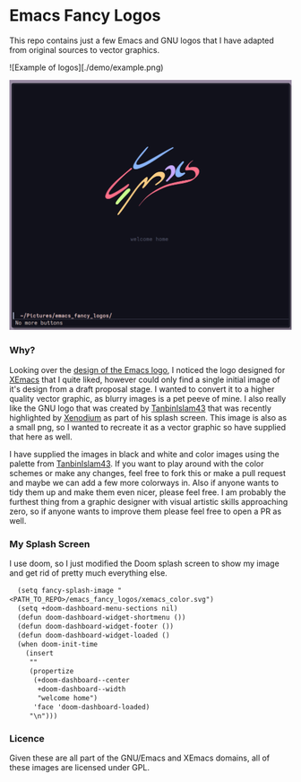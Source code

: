 # Emacs Fancy Logos

This repo contains just a few Emacs and GNU logos that I have adapted from original sources to vector graphics.

![Example of logos][./demo/example.png)

![My splash screen](./demo/splash.png)

### Why?

Looking over the [design of the Emacs
logo](https://www.ecb.torontomu.ca/~elf/emacs/logo/logo.html), I noticed the
logo designed for [XEmacs](https://www.xemacs.org/) that I quite liked, however
could only find a single initial image of it's design from a draft proposal
stage. I wanted to convert it to a higher quality vector graphic, as blurry
images is a pet peeve of mine. I also really like the GNU logo that was created
by
[TanbinIslam43](https://github.com/TanbinIslam43/mydotfiles/tree/main/.doom.d)
that was recently highlighted by
[Xenodium](https://xenodium.com/my-emacs-eye-candy/) as part of his splash
screen. This image is also as a small png, so I wanted to recreate it as a
vector graphic so have supplied that here as well.


I have supplied the images in black and white and color images using the palette
from
[TanbinIslam43](https://github.com/TanbinIslam43/mydotfiles/tree/main/.doom.d).
If you want to play around with the color schemes or make any changes, feel free
to fork this or make a pull request and maybe we can add a few more colorways
in. Also if anyone wants to tidy them up and make them even nicer, please feel
free. I am probably the furthest thing from a graphic designer with visual
artistic skills approaching zero, so if anyone wants to improve them please feel
free to open a PR as well.


### My Splash Screen

I use doom, so I just modified the Doom splash screen to show my image and get
rid of pretty much everything else.

``` emacs-lisp
  (setq fancy-splash-image "<PATH_TO_REPO>/emacs_fancy_logos/xemacs_color.svg")
  (setq +doom-dashboard-menu-sections nil)
  (defun doom-dashboard-widget-shortmenu ())
  (defun doom-dashboard-widget-footer ())
  (defun doom-dashboard-widget-loaded ()
  (when doom-init-time
    (insert
     ""
     (propertize
      (+doom-dashboard--center
       +doom-dashboard--width
       "welcome home")
      'face 'doom-dashboard-loaded)
     "\n")))

```

### Licence

Given these are all part of the GNU/Emacs and XEmacs domains, all of these
images are licensed under GPL.
